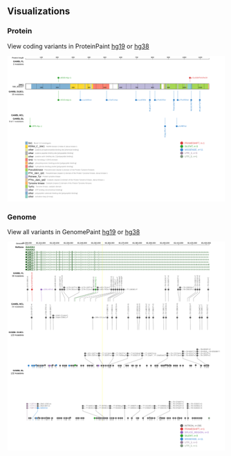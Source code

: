 ## Visualizations
### Protein
View coding variants in ProteinPaint [hg19](https://morinlab.github.io/LLMPP/GAMBL/JAK1_protein.html)  or [hg38](https://morinlab.github.io/LLMPP/GAMBL/JAK1_protein_hg38.html)

![](images/proteinpaint/JAK1_NM_002227.svg)

### Genome
View all variants in GenomePaint [hg19](https://morinlab.github.io/LLMPP/GAMBL/JAK1.html)  or [hg38](https://morinlab.github.io/LLMPP/GAMBL/JAK1_hg38.html)

![](images/proteinpaint/JAK1.svg)


